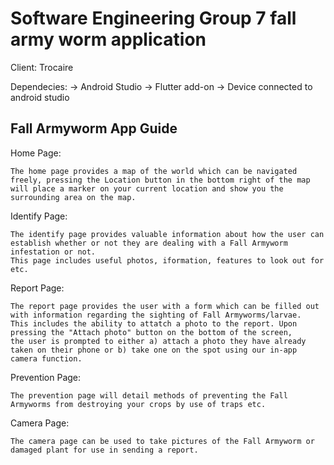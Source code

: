 # Software Engineering Group 7 fall army worm application
Client: Trocaire

Dependecies:
-> Android Studio
-> Flutter add-on
-> Device connected to android studio

Fall Armyworm App Guide
-----------------------

Home Page:
	
	The home page provides a map of the world which can be navigated freely, pressing the Location button in the bottom right of the map 
	will place a marker on your current location and show you the surrounding area on the map.

Identify Page:

	The identify page provides valuable information about how the user can establish whether or not they are dealing with a Fall Armyworm infestation or not.
 	This page includes useful photos, iformation, features to look out for etc.

Report Page:
	
	The report page provides the user with a form which can be filled out with information regarding the sighting of Fall Armyworms/larvae.
	This includes the ability to attatch a photo to the report. Upon pressing the "Attach photo" button on the bottom of the screen,
	the user is prompted to either a) attach a photo they have already taken on their phone or b) take one on the spot using our in-app camera function. 	

Prevention Page:
	
	The prevention page will detail methods of preventing the Fall Armyworms from destroying your crops by use of traps etc. 

Camera Page:
	
	The camera page can be used to take pictures of the Fall Armyworm or damaged plant for use in sending a report.
